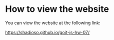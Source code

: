 # How to view the website

You can view the website at the following link:

https://shadioso.github.io/goit-js-hw-07/


